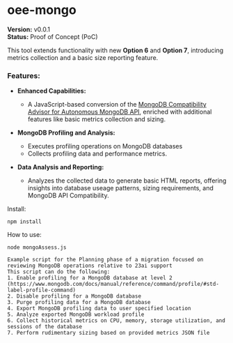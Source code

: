 # oee-mongo

**Version:** v0.0.1  
**Status:** Proof of Concept (PoC)  

This tool extends functionality with new **Option 6** and **Option 7**, introducing metrics collection and a basic size reporting feature.  

### Features:

- **Enhanced Capabilities:**  
  - A JavaScript-based conversion of the [MongoDB Compatibility Advisor for Autonomous MongoDB API](https://github.com/oracle-devrel/technology-engineering/tree/main/data-platform/autonomous-database/autonomous-json/mongodb-compatibility-advisor-19c), enriched with additional features like basic metrics collection and sizing.

- **MongoDB Profiling and Analysis:**  
  - Executes profiling operations on MongoDB databases
  - Collects profiling data and performance metrics.  

- **Data Analysis and Reporting:**  
  - Analyzes the collected data to generate basic HTML reports, offering insights into database useage patterns, sizing requirements, and MongoDB API Compatibility.

Install:

`npm install`

How to use:

`node mongoAssess.js`

    Example script for the Planning phase of a migration focused on reviewing MongoDB operations relative to 23ai support
    This script can do the following:
    1. Enable profiling for a MongoDB database at level 2 (https://www.mongodb.com/docs/manual/reference/command/profile/#std-label-profile-command)
    2. Disable profiling for a MongoDB database
    3. Purge profiling data for a MongoDB database
    4. Export MongoDB profiling data to user specified location
    5. Analyze exported MongoDB workload profile
    6. Collect historical metrics on CPU, memory, storage utilization, and sessions of the database
    7. Perform rudimentary sizing based on provided metrics JSON file
